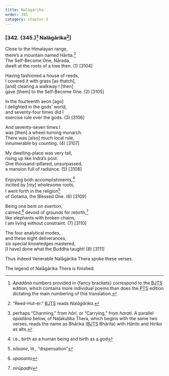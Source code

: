 ```yaml
---
title: Nalāgārika
order: 345
category: chapter-3
---
```


### \[342. {345.}[^1] Nalāgārika[^2]\]

Close to the Himalayan range,  
there’s a mountain named Hārita.[^3]  
The Self-Become One, Nārada,  
dwelt at the roots of a tree then. (1) \[3104\]

Having fashioned a house of reeds,  
I covered it with grass \[as thatch\],  
\[and\] clearing a walkway I \[then\]  
gave \[them\] to the Self-Become One. (2) \[3105\]

In the fourteenth aeon \[ago\]  
I delighted in the gods’ world,  
and seventy-four times did I  
exercise rule over the gods. (3) \[3106\]

And seventy-seven times I  
was \[then\] a wheel-turning monarch.  
There was \[also\] much local rule,  
innumerable by counting. (4) \[3107\]

My dwelling-place was very tall,  
rising up like Indra’s post.  
One thousand-pillared, unsurpassed,  
a mansion full of radiance. (5) \[3108\]

Enjoying both accomplishments,[^4]  
incited by \[my\] wholesome roots,  
I went forth in the religion[^5]  
of Gotama, the Blessed One. (6) \[3109\]

Being one bent on exertion,  
calmed,[^6] devoid of grounds for rebirth,[^7]  
like elephants with broken chains,  
I am living without constraint. (7) \[3110\]

The four analytical modes,  
and these eight deliverances,  
six special knowledges mastered,  
\[I have\] done what the Buddha taught! (8) \[3111\]

Thus indeed Venerable Nalāgārika Thera spoke these verses.

The legend of Nalāgārika Thera is finished.

[^1]: *Apadāna* numbers provided in {fancy brackets} correspond to the <abbr title="Buddha Jayanthi Tripitaka Series">BJTS</abbr> edition, which contains more individual poems than does the <abbr title="Pali Text Society">PTS</abbr> edition dictating the main numbering of this translation.

[^2]: “Reed-Hut-er.” <abbr title="Buddha Jayanthi Tripitaka Series">BJTS</abbr> reads *Naḷāgārika*.

[^3]: perhaps “Charming,” from *hāri*, or “Carrying,” from *harati*. A parallel *apadāna* below, of Naḷakuṭika Thera, which begins with the same two verses, reads the name as Bhārika (<abbr title="Buddha Jayanthi Tripitaka Series">BJTS</abbr> Bhārita) with *Hārito* and *Hiriko* as alts.

[^4]: i.e., birth as a human being and birth as a god

[^5]: *sāsane*, lit., “dispensation”

[^6]: *upasanto*

[^7]: *nirūpadhi*
